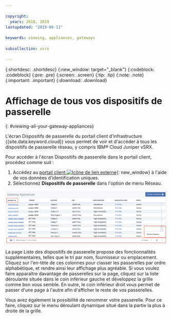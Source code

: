 ```yaml
---

copyright:
  years: 2018, 2019
lastupdated: "2019-06-11"

keywords: viewing, appliances, gateways

subcollection: vsrx

---
```


{:shortdesc: .shortdesc}
{:new_window: target="_blank"}
{:codeblock: .codeblock}
{:pre: .pre}
{:screen: .screen}
{:tip: .tip}
{:note: .note}
{:important: .important}
{:download: .download}

# Affichage de tous vos dispositifs de passerelle
{: #viewing-all-your-gateway-appliances}

L'écran Dispositifs de passerelle du portail client d'infrastructure {{site.data.keyword.cloud}} vous permet de voir et d'accéder à tous les dispositifs de passerelle réseau, y compris IBM® Cloud Juniper vSRX.  

Pour accéder à l'écran Dispositifs de passerelle dans le portail client, procédez comme suit :

1. Accédez au [portail client ![Icône de lien externe](../../icons/launch-glyph.svg "Icône de lien externe")](https://control.softlayer.com/){: new_window} à l'aide de vos données d'identification uniques. 
2. Sélectionnez **Dispositifs de passerelle** dans l'option de menu Réseau.

<img src="images/gateway-apps.png" alt="dessin" style="width: 700px;"/>

La page Liste des dispositifs de passerelle propose des fonctionnalités supplémentaires, telles que le tri par nom, fournisseur ou emplacement. Cliquez sur l'en-tête de ces colonnes pour classer les passerelles par ordre alphabétique, et rendre ainsi leur affichage plus agréable. Si vous voulez faire apparaître davantage de passerelles sur la page, cliquez sur la liste déroulante située dans le coin inférieur gauche et développez la grille comme bon vous semble. En outre, le coin inférieur droit vous permet de passer d'une page à l'autre afin d'afficher le reste de vos passerelles.  

Vous avez également la possibilité de renommer votre passerelle. Pour ce faire, cliquez sur le menu déroulant dynamique situé dans la partie la plus à droite de la grille.
